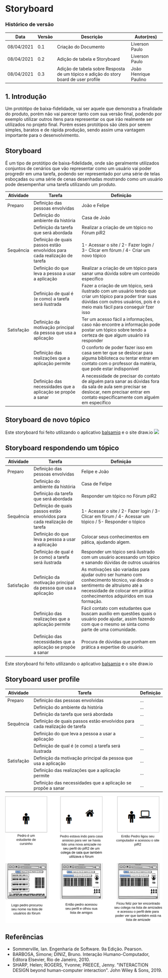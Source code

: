 # Storyboard

### Histórico de versão

| Data       | Versão | Descrição                     | Autor(res)     |
|------------|--------|-------------------------------|----------------|
| 08/04/2021 | 0.1    | Criação do Documento          | Liverson Paulo |
| 08/04/2021 | 0.2    | Adição de tabela e Storyboard | Liverson Paulo |
| 08/04/2021 | 0.3    | Adição de tabela sobre Resposta de um tópico e adição do story board de user profile | João Henrique Paulino |

## 1. Introdução

Um protótipo de baixa-fidelidade, vai ser aquele que demonstra a finalidade do produto, porém não vai parecer tanto com sua versão final, podendo por exemplo utilizar outros itens para representar os que irão realmente ser utilizados no projeto final. Porém esses protótipos são úteis por serem simples, baratos e de rápida produção, sendo assim uma vantagem importante para o desenvolvimento.

## Storyboard

É um tipo de protótipo de baixa-fidelidade, onde são geralmente utilizados conjuntos de cenários que vão representar como um usuário vai poder progredir em uma tarefa, podendo ser representado por uma série de telas esboçadas ou uma série de cenas desenhadas mostrando como um usuário pode desempenhar uma tarefa utilizando um produto.

| Atividade | Tarefa | Definição |
|--|--|--|
| Preparo | Definição das pessoas envolvidas | João e Felipe |
|  | Definição do ambiente da história | Casa de João |
|  | Definição da tarefa que será abordada | Realizar a criação de um tópico no Fórum piR2 |
| Sequência | Definição de quais passos estão envolvidos para cada realização de tarefa | 1- Acessar o site / 2- Fazer login / 3- Clicar em fórum / 4- Criar um novo tópico |
|  | Definição do que leva a pessoa a usar a aplicação | Realizar a criação de um tópico para sanar uma dúvida sobre um conteúdo específico |
|  | Definição de qual é (e como) a tarefa será ilustrada| Fazer a criação de um tópico, será ilustrado com um usuário tendo que criar um tópico para poder tirar suas dúvidas com outros usuários, pois é o meio mais fácil para conseguir fzer isso |
| Satisfação | Definição da motivação principal da pessoa que usa a aplicação | Ter um acesso fácil a informações, caso não encontre a informação pode postar um tópico sobre tendo a certeza de que algum usuário irá responder |
|  | Definição das realizações que a aplicação permite | O conforto de poder fazer isso em casa sem ter que se deslocar para alguma biblioteca ou tentar entrar em contato com o professor da matéria, que pode estar indisponível |
| | Definição das necessidades que a aplicação se propõe a sanar | A necessidade de precisar do contato de alguém para sanar as dúvidas fora da sala de aula sem precisar se deslocar, nem precisar entrar em contato especificamente com alguém em específico |

## Storyboard de novo tópico

Este storyboard foi feito utilizando o aplicativo [balsamiq](https://balsamiq.com/wireframes) e o site draw.io
![](https://raw.githubusercontent.com/Interacao-Humano-Computador/2020.2-forumPiR2/storyboards/docs/assets/storyboards/new_topic_storyboard.png)

## Storyboard respondendo um tópico

| Atividade | Tarefa | Definição |
|--|--|--|
| Preparo | Definição das pessoas envolvidas | Felipe  e João|
|  | Definição do ambiente da história | Casa de Felipe |
|  | Definição da tarefa que será abordada | Responder um tópico no Fórum piR2 |
| Sequência | Definição de quais passos estão envolvidos para cada realização de tarefa | 1- Acessar o site / 2- Fazer login / 3- Clicar em fórum / 4- Acessar um tópico / 5- Responder o tópico |
|  | Definição do que leva a pessoa a usar a aplicação | Colocar seus conhecimentos em pática, ajudando algem. |
|  | Definição de qual é (e como) a tarefa será ilustrada| Responder um tópico será ilustrado com um usuário acessando um tópico  e sanando dúvidas de outros usuários |
| Satisfação | Definição da motivação principal da pessoa que usa a aplicação | As motivações são variadas para ajudar outro ser humano com conhecimento técnico, vai desde o sentimento de altruísmo até a necessidade de colocar em prática conhecimentos adquiridos em sua formação. |
|  | Definição das realizações que a aplicação permite | Fácil contato com estudantes que buscam auxílio em questões quais o usuário pode ajudar, assim fazendo com que o mesmo se sinta como parte de uma comunidade. |
| | Definição das necessidades que a aplicação se propõe a sanar | Procura de dúvidas que ponham em prática a expertise do usuário. |


Este storyboard foi feito utilizando o aplicativo [balsamiq](https://balsamiq.com/wireframes) e o site draw.io

## Storyboard user profile

| Atividade | Tarefa | Definição |
|--|--|--|
| Preparo | Definição das pessoas envolvidas | ... |
|  | Definição do ambiente da história | ... |
|  | Definição da tarefa que será abordada | ... |
| Sequência | Definição de quais passos estão envolvidos para cada realização de tarefa | ... |
|  | Definição do que leva a pessoa a usar a aplicação | ... |
|  | Definição de qual é (e como) a tarefa será ilustrada| ... |
| Satisfação | Definição da motivação principal da pessoa que usa a aplicação | ... |
|  | Definição das realizações que a aplicação permite | ... |
| | Definição das necessidades que a aplicação se propõe a sanar | ... |


![alt text](../../assets/storyboards/user_profile_Storyboard.png)

## Referências
  
- Sommerville, Ian. Engenharia de Software. 9a Edição. Pearson.
- BARBOSA, Simone; DINIZ, Bruno. Interação Humano-Computador, Editora Elsevier, Rio de Janeiro, 2010.
- SHARP, Helen; ROGERS, Yvonne; PREECE, Jenny. "INTERACTION DESIGN beyond human-computer interaction". John Wiley & Sons, 2019.
